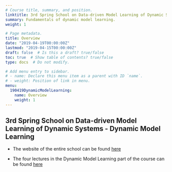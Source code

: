 ```yaml
---
# Course title, summary, and position.
linktitle: 3rd Spring School on Data-driven Model Learning of Dynamic Systems \:Dynamic Model Learning.
summary: Fundamentals of dynamic model learning. 
weight: 1

# Page metadata.
title: Overview
date: "2019-04-19T00:00:00Z"
lastmod: "2019-04-15T00:00:00Z"
draft: false  # Is this a draft? true/false
toc: true  # Show table of contents? true/false
type: docs  # Do not modify.

# Add menu entry to sidebar.
# - name: Declare this menu item as a parent with ID `name`.
# - weight: Position of link in menu.
menu:
  190419DynamicModelLearning:
    name: Overview
    weight: 1
---
```


## 3rd Spring School on Data-driven Model Learning of Dynamic Systems  - Dynamic Model Learning

* The website of the entire school can be found [here](https://spring-id-2019.sciencesconf.org/resource/page/id/1)

* The four lectures in the Dynamic Model Learning part of the course can be found [here](handouts_April_4.pdf)

